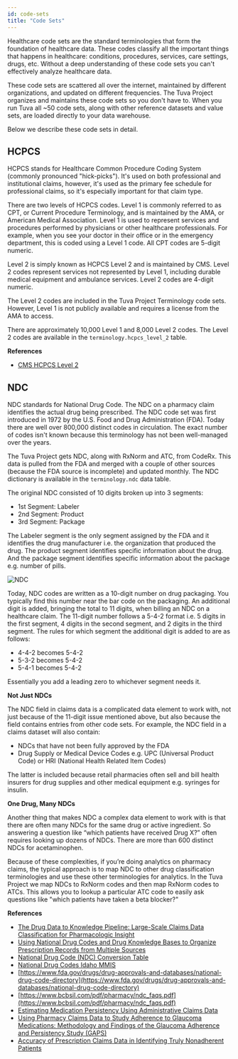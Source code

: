 ```yaml
---
id: code-sets
title: "Code Sets"
---
```


Healthcare code sets are the standard terminologies that form the foundation of healthcare data.  These codes classify all the important things that happens in healthcare: conditions, procedures, services, care settings, drugs, etc.  Without a deep understanding of these code sets you can't effectively analyze healthcare data.

These code sets are scattered all over the internet, maintained by different organizations, and updated on different frequencies.  The Tuva Project organizes and maintains these code sets so you don't have to.  When you run Tuva all ~50 code sets, along with other reference datasets and value sets, are loaded directly to your data warehouse.  

Below we describe these code sets in detail.

## HCPCS

HCPCS stands for Healthcare Common Procedure Coding System (commonly pronounced "hick-picks").  It's used on both professional and institutional claims, however, it's used as the primary fee schedule for professional claims, so it's especially important for that claim type.

There are two levels of HCPCS codes.  Level 1 is commonly referred to as CPT, or Current Procedure Terminology, and is maintained by the AMA, or American Medical Association.  Level 1 is used to represent services and procedures performed by physicians or other healthcare professionals.  For example, when you see your doctor in their office or in the emergency department, this is coded using a Level 1 code.  All CPT codes are 5-digit numeric.

Level 2 is simply known as HCPCS Level 2 and is maintained by CMS.  Level 2 codes represent services not represented by Level 1, including durable medical equipment and ambulance services.  Level 2 codes are 4-digit numeric.

The Level 2 codes are included in the Tuva Project Terminology code sets.  However, Level 1 is not publicly available and requires a license from the AMA to access.

There are approximately 10,000 Level 1 and 8,000 Level 2 codes.  The Level 2 codes are available in the `terminology.hcpcs_level_2` table.

**References**

- [CMS HCPCS Level 2](https://www.cms.gov/medicare/coding-billing/healthcare-common-procedure-system)

## NDC

NDC standards for National Drug Code.  The NDC on a pharmacy claim identifies the actual drug being prescribed.  The NDC code set was first introduced in 1972 by the U.S. Food and Drug Administration (FDA).  Today there are well over 800,000 distinct codes in circulation.  The exact number of codes isn't known because this terminology has not been well-managed over the years.

The Tuva Project gets NDC, along with RxNorm and ATC, from CodeRx.  This data is pulled from the FDA and merged with a couple of other sources (because the FDA source is incomplete) and updated monthly.  The NDC dictionary is available in the `terminology.ndc` data table.

The original NDC consisted of 10 digits broken up into 3 segments:

- 1st Segment: Labeler
- 2nd Segment: Product
- 3rd Segment: Package

The Labeler segment is the only segment assigned by the FDA and it identifies the drug manufacturer i.e. the organization that produced the drug.  The product segment identifies specific information about the drug.  And the package segment identifies specific information about the package e.g. number of pills.  

![NDC](/img/NDC.jpg)

Today, NDC codes are written as a 10-digit number on drug packaging.  You typically find this number near the bar code on the packaging.  An additional digit is added, bringing the total to 11 digits, when billing an NDC on a healthcare claim.  The 11-digit number follows a 5-4-2 format i.e. 5 digits in the first segment, 4 digits in the second segment, and 2 digits in the third segment.  The rules for which segment the additional digit is added to are as follows:

- 4-4-2 becomes 5-4-2
- 5-3-2 becomes 5-4-2
- 5-4-1 becomes 5-4-2

Essentially you add a leading zero to whichever segment needs it.

**Not Just NDCs**

The NDC field in claims data is a complicated data element to work with, not just because of the 11-digit issue mentioned above, but also because the field contains entries from other code sets.  For example, the NDC field in a claims dataset will also contain:

- NDCs that have not been fully approved by the FDA
- Drug Supply or Medical Device Codes e.g. UPC (Universal Product Code) or HRI (National Health Related Item Codes)

The latter is included because retail pharmacies often sell and bill health insurers for drug supplies and other medical equipment e.g. syringes for insulin.

**One Drug, Many NDCs**

Another thing that makes NDC a complex data element to work with is that there are often many NDCs for the same drug or active ingredient.  So answering a question like “which patients have received Drug X?” often requires looking up dozens of NDCs.  There are more than 600 distinct NDCs for acetaminophen.  

Because of these complexities, if you’re doing analytics on pharmacy claims, the typical approach is to map NDC to other drug classification terminologies and use these other terminologies for analytics.  In the Tuva Project we map NDCs to RxNorm codes and then map RxNorm codes to ATCs.  This allows you to lookup a particular ATC code to easily ask questions like "which patients have taken a beta blocker?"

**References**

- [The Drug Data to Knowledge Pipeline: Large-Scale Claims Data Classification for Pharmacologic Insight](https://www.ncbi.nlm.nih.gov/pmc/articles/PMC5001754/)
- [Using National Drug Codes and Drug Knowledge Bases to Organize Prescription Records from Multiple Sources](https://www.ncbi.nlm.nih.gov/pmc/articles/PMC2965522/)
- [National Drug Code (NDC) Conversion Table](https://health.maryland.gov/phpa/OIDEOR/IMMUN/Shared%20Documents/Handout%203%20-%20NDC%20conversion%20to%2011%20digits.pdf)
- [National Drug Codes Idaho MMIS](https://www.idmedicaid.com/Reference/NDC%20Format%20for%20Billing%20PAD.pdf)
- [https://www.fda.gov/drugs/drug-approvals-and-databases/national-drug-code-directory](https://www.fda.gov/drugs/drug-approvals-and-databases/national-drug-code-directory)
- [https://www.bcbsil.com/pdf/pharmacy/ndc_faqs.pdf](https://www.bcbsil.com/pdf/pharmacy/ndc_faqs.pdf)
- [Estimating Medication Persistency Using Administrative Claims Data](https://ajmc.s3.amazonaws.com/_media/_pdf/AJMC05julSIKKA_449to457.pdf)
- [Using Pharmacy Claims Data to Study Adherence to Glaucoma Medications: Methodology and Findings of the Glaucoma Adherence and Persistency Study (GAPS)](https://iovs.arvojournals.org/article.aspx?articleid=2183370)
- [Accuracy of Prescription Claims Data in Identifying Truly Nonadherent Patients](https://www.jmcp.org/doi/10.18553/jmcp.2019.25.12.1349)